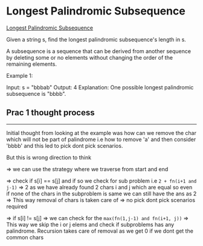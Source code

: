 # Longest Palindromic Subsequence

[Longest Palindromic Subsequence](https://leetcode.com/problems/longest-palindromic-subsequence/description/)

Given a string s, find the longest palindromic subsequence's length in s.

A subsequence is a sequence that can be derived from another sequence by deleting some or no elements without changing the order of the remaining elements.

Example 1:

Input: s = "bbbab"
Output: 4
Explanation: One possible longest palindromic subsequence is "bbbb".

## Prac 1 thought process

---

Initial thought from looking at the example was how can we remove the char which will not be part of palindrome i.e how to remove 'a' and then consider 'bbbb' and this led to pick dont pick scenarios.

But this is wrong direction to think

=> we can use the strategy where we traverse from start and end

=> check if s[i] == s[j] and if so we check for sub problem i.e `2 + fn(i+1 and j-1)` => 2 as we have already found 2 chars i and j which are equal so even if none of the chars in the subproblem is same we can still have the ans as 2 => This way removal of chars is taken care of => no pick dont pick scenarios required

=> if s[i] != s[j] => we can check for the `max(fn(1,j-1) and fn(i+1, j))` => This way we skip the i or j elems and check if subproblems has any palindrome. Recursion takes care of removal as we get 0 if we dont get the common chars

